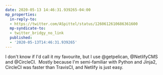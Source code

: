 ```yaml
---
date: 2020-05-13 14:46:31.939265-04:00
mp_properties:
  in-reply-to:
  - https://twitter.com/ASpittel/status/1260612610686361600
  mp-syndicate-to:
  - twitter_bridgy_no_link
  published:
  - '2020-05-13T14:46:31.939265'
---
```


I don't know if I'd call it my favourite, but I use @getpelican, @NetlifyCMS and @CircleCI. &nbsp;Mostly because I'm semi-familiar with Python and Jinja2, CircleCI was faster than TravisCI, and Netlify is just easy.